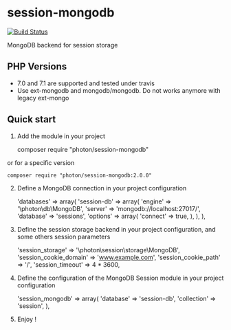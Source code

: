 session-mongodb
===============

[![Build Status](https://travis-ci.org/photon/session-mongodb.svg?branch=master)](https://travis-ci.org/photon/session-mongodb)

MongoDB backend for session storage


PHP Versions
------------

- 7.0 and 7.1 are supported and tested under travis
- Use ext-mongodb and mongodb/mongodb. Do not works anymore with legacy ext-mongo


Quick start
-----------

1) Add the module in your project

    composer require "photon/session-mongodb"

or for a specific version

    composer require "photon/session-mongodb:2.0.0"

2) Define a MongoDB connection in your project configuration

    'databases' => array(
        'session-db' => array(
            'engine' => '\photon\db\MongoDB',
            'server' => 'mongodb://localhost:27017/',
            'database' => 'sessions',
            'options' => array(
                'connect' => true,
            ),
        ),
    ),

3) Define the session storage backend in your project configuration, and some others session parameters

    'session_storage' => '\photon\session\storage\MongoDB',
    'session_cookie_domain' => 'www.example.com',
    'session_cookie_path' => '/',
    'session_timeout' => 4 * 3600,

4) Define the configuration of the MongoDB Session module in your project configuration

    'session_mongodb' => array(
        'database' => 'session-db',
        'collection' => 'session',
    ),

5) Enjoy !

